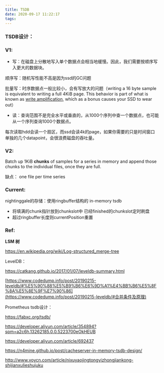 ```yaml
---
title: TSDB
date: 2020-09-17 11:22:17
tags:
---
```


###  TSDB设计：

### V1:

- 写：在磁盘上分散地写入单个数据点会相当地缓慢。因此，我们需要按顺序写入更大的数据块。

顺序写：随机写性能不高是因为ssd的GC问题

批量写：时序数据点一般比较小，会有写放大的问题（writing a 16 byte sample is equivalent to writing a full 4KiB page. This behavior is part of what is known as [write amplification](https://en.wikipedia.org/wiki/Write_amplification), which as a bonus causes your SSD to wear out）

- 读：查询范围不是完全水平或垂直的，从1000个序列中查一个数据点，也可能从一个序列查询1000个数据点。

每次读取hdd会读一个扇区，而ssd会读4k的page，如果你需要的只是时间窗口单独的几个datapoint，会很浪费磁盘的吞吐量。



### V2:

Batch up 1KiB **chunks** of samples for a series in memory and append those chunks to the individual files, once they are full.

缺点： one file per time series 



### Current:



nightinggale的存储：使用ringbuffer结构的 in-memory tsdb

- 将填满的chunk指针放到chunkslot中  已经finished的chunkslot定时刷盘
- 超过ringbuffer长度则currentPosition重置



### Ref:

**LSM 树**

https://en.wikipedia.org/wiki/Log-structured_merge-tree

LevelDB：

https://catkang.github.io/2017/01/07/leveldb-summary.html

[https://www.codedump.info/post/20190215-leveldb/#%E5%90%88%E5%B9%B6%E6%9D%A1%E4%BB%B6%E5%8F%8A%E5%8E%9F%E7%90%86](https://www.codedump.info/post/20190215-leveldb/#合并条件及原理)

   

Prometheus tsdb设计：

https://fabxc.org/tsdb/

https://developer.aliyun.com/article/354894?spm=a2c6h.13262185.0.0.5223700eOkHEUB

https://developer.aliyun.com/article/692437

https://n4mine.github.io/post/cacheserver-in-memory-tsdb-design/

http://www.voycn.com/article/nixuyaojingtongyizhongjiankong-shijianxulieshujuku

